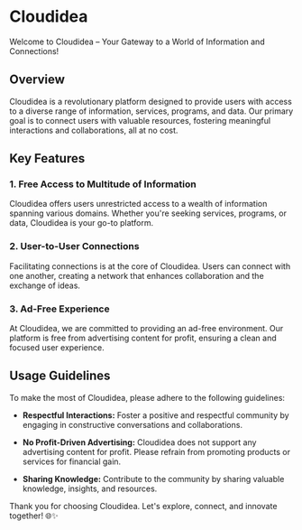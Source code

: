 # Cloudidea

Welcome to Cloudidea – Your Gateway to a World of Information and Connections!

## Overview

Cloudidea is a revolutionary platform designed to provide users with access to a diverse range of information, services, programs, and data. Our primary goal is to connect users with valuable resources, fostering meaningful interactions and collaborations, all at no cost.

## Key Features

### 1. Free Access to Multitude of Information

Cloudidea offers users unrestricted access to a wealth of information spanning various domains. Whether you're seeking services, programs, or data, Cloudidea is your go-to platform.

### 2. User-to-User Connections

Facilitating connections is at the core of Cloudidea. Users can connect with one another, creating a network that enhances collaboration and the exchange of ideas.

### 3. Ad-Free Experience

At Cloudidea, we are committed to providing an ad-free environment. Our platform is free from advertising content for profit, ensuring a clean and focused user experience.

## Usage Guidelines

To make the most of Cloudidea, please adhere to the following guidelines:

- **Respectful Interactions:** Foster a positive and respectful community by engaging in constructive conversations and collaborations.

- **No Profit-Driven Advertising:** Cloudidea does not support any advertising content for profit. Please refrain from promoting products or services for financial gain.

- **Sharing Knowledge:** Contribute to the community by sharing valuable knowledge, insights, and resources.

Thank you for choosing Cloudidea. Let's explore, connect, and innovate together! 🌐✨
